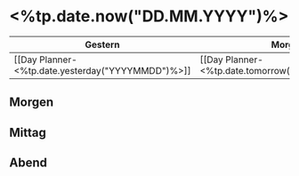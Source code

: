 # <%tp.date.now("DD.MM.YYYY")%>
| Gestern                                           | Morgen                                           |
| ------------------------------------------------- | ------------------------------------------------ |
| [[Day Planner-<%tp.date.yesterday("YYYYMMDD")%>]] | [[Day Planner-<%tp.date.tomorrow("YYYYMMDD")%>]] |

## Morgen
## Mittag
## Abend